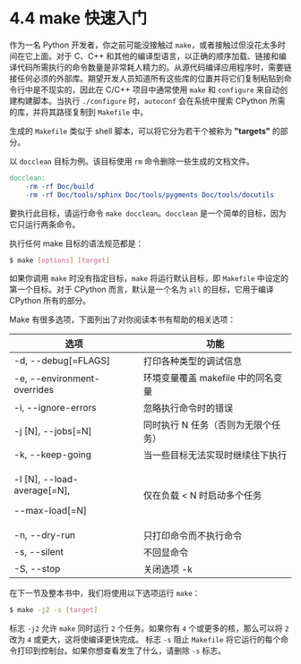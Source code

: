 # 4.4 make 快速入门

作为一名 Python 开发者，你之前可能没接触过 `make`，或者接触过但没花太多时间在它上面。对于 C、C++ 和其他的编译型语言，以正确的顺序加载、链接和编译代码所需执行的命令数量是非常耗人精力的。从源代码编译应用程序时，需要链接任何必须的外部库。期望开发人员知道所有这些库的位置并将它们复制粘贴到命令行中是不现实的，因此在 C/C++ 项目中通常使用 `make` 和 `configure` 来自动创建构建脚本。当执行 `./configure` 时，`autoconf` 会在系统中搜索 CPython 所需的库，并将其路径复制到 `Makefile` 中。

生成的 `Makefile` 类似于 shell 脚本，可以将它分为若干个被称为 **"targets"** 的部分。

以 `docclean` 目标为例。该目标使用 `rm` 命令删除一些生成的文档文件。

```makefile
docclean:
    -rm -rf Doc/build
    -rm -rf Doc/tools/sphinx Doc/tools/pygments Doc/tools/docutils
```

要执行此目标，请运行命令 `make docclean`。`docclean` 是一个简单的目标，因为它只运行两条命令。

执行任何 make 目标的语法规范都是：

```bash
$ make [options] [target]
```

如果你调用 `make` 时没有指定目标，`make` 将运行默认目标，即 `Makefile` 中设定的第一个目标。对于 CPython 而言，默认是一个名为 `all` 的目标，它用于编译 CPython 所有的部分。

Make 有很多选项，下面列出了对你阅读本书有帮助的相关选项：

| 选项                                                    | 功能                                |
| ------------------------------------------------------- | ----------------------------------- |
| -d, --debug\[=FLAGS]                                    | 打印各种类型的调试信息              |
| -e, --environment-overrides                             | 环境变量覆盖 makefile 中的同名变量  |
| -i, --ignore-errors                                     | 忽略执行命令时的错误                |
| -j \[N], --jobs\[=N]                                    | 同时执行 N 任务（否则为无限个任务） |
| -k, --keep-going                                        | 当一些目标无法实现时继续往下执行    |
| <p>-l [N], --load-average[=N],</p><p>--max-load[=N]</p> | 仅在负载 < N 时启动多个任务         |
| -n, --dry-run                                           | 只打印命令而不执行命令              |
| -s, --silent                                            | 不回显命令                          |
| -S, --stop                                              | 关闭选项 -k                         |

在下一节及整本书中，我们将使用以下选项运行 `make`：

```bash
$ make -j2 -s [target]
```

标志 `-j2` 允许 `make` 同时运行 `2` 个任务。如果你有 `4` 个或更多的核，那么可以将 `2` 改为 `4` 或更大，这将使编译更快完成。 标志 `-s` 阻止 `Makefile` 将它运行的每个命令打印到控制台。如果你想查看发生了什么，请删除 `-s` 标志。
